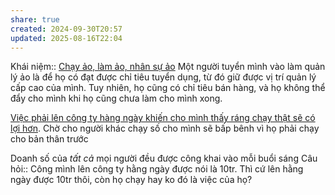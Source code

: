 ```yaml
---
share: true
created: 2024-09-30T20:57
updated: 2025-08-16T22:04
---
```

Khái niệm:: [Chạy ảo, làm ảo, nhân sự ảo](../../%CE%9E%20Kh%C3%A1i%20ni%E1%BB%87m/Ch%E1%BA%A1y%20%E1%BA%A3o,%20l%C3%A0m%20%E1%BA%A3o,%20nh%C3%A2n%20s%E1%BB%B1%20%E1%BA%A3o.md)
Một người tuyển mình vào làm quản lý ảo là để họ có đạt được chỉ tiêu tuyển dụng, từ đó giữ được vị trí quản lý cấp cao của mình. Tuy nhiên, họ cũng có chỉ tiêu bán hàng, và họ không thể đẩy cho mình khi họ cũng chưa làm cho mình xong.

[Việc phải lên công ty hàng ngày khiến cho mình thấy ráng chạy thật sẽ có lợi hơn](../../../%F0%9F%93%9CT%C3%A0i%20nguy%C3%AAn/T%C3%ACnh%20h%C3%ACnh%20%E1%BB%9F%20Vi%E1%BB%87t%20Nam/L%C4%A9nh%20v%E1%BB%B1c%20c%E1%BB%A5%20th%E1%BB%83/B%E1%BA%A3o%20hi%E1%BB%83m/Nh%C3%A2n%20s%E1%BB%B1/Cathay/Vi%E1%BB%87c%20ph%E1%BA%A3i%20l%C3%AAn%20c%C3%B4ng%20ty%20h%C3%A0ng%20ng%C3%A0y%20khi%E1%BA%BFn%20cho%20m%C3%ACnh%20th%E1%BA%A5y%20r%C3%A1ng%20ch%E1%BA%A1y%20th%E1%BA%ADt%20s%E1%BA%BD%20c%C3%B3%20l%E1%BB%A3i%20h%C6%A1n.md). Chờ cho người khác chạy số cho mình sẽ bấp bênh vì họ phải chạy cho bản thân trước

Doanh số của *tất cả* mọi người đều được công khai vào mỗi buổi sáng
Câu hỏi:: Công mình lên công ty hằng ngày được nói là 10tr. Thì cứ lên hằng ngày được 10tr thôi, còn họ chạy hay ko đó là việc của họ?
